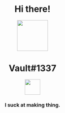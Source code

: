 <h1 align = "center">
  Hi there!
</h1>
<p align = "center">
  <img src="https://github.com/macosint/macosint/blob/main/plastic-memories-isla-modified.png" width="100">
</p>
<h1 align = "center">Vault#1337</h1>
<p align = "center">
  <img src="https://upload.wikimedia.org/wikipedia/commons/thumb/c/cf/Lua-Logo.svg/1200px-Lua-Logo.svg.png"   width = "50"></img>
</p>
<h3 align = "center">I suck at making thing.</h1>
